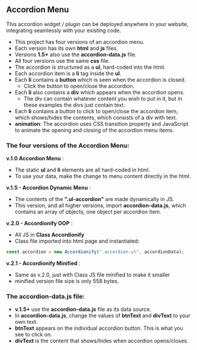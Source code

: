 ## Accordion Menu
This accordion widget / plugin can be deployed anywhere in your website,  
integrating seamlessly with your existing code.

- This project has four versions of an accordion menu.  
- Each version has its own **html** and **js** files. 
- Versions **1.5+** also use the **accordion-data.js** file.
- All four versions use the same **css** file.
- The accordion is structured as a **ul**, hard-coded into the html.
- Each accordion item is a **li** tag inside the **ul**.
- Each **li** contains a **button** which is seen when the accordion is closed.
    - Click the button to open/close the accordion.
- Each **li** also contains a **div** which appears when the accordion opens.
    - The div can contain whatever content you wish to put in it, but in these examples the divs just contain text.
- Each **li** contains a button to click to open/close the accordion item,  
which shows/hides the contents, which consists of a div with text.  
- **animation**: The accordion uses CSS transition property and JavaScript to animate the opening and closing of the accordion menu items.

### The four versions of the Accordion Menu:

**v.1.0 Accordion Menu** :  
- The static **ul** and **li** elements are all hard-coded in html.  
- To use your data, make the change to menu content directly in the html.

**v.1.5 - Accordion Dynamic Menu** :  
- The contents of the **".ul-accordion"** are made dynamically in JS.  
- This version, and all higher versions, import **accordion-data.js**, which contains an array of objects, one object per accordion item.

**v.2.0 - Accordionify OOP** :  
- All JS in **Class Accordionify**
- Class file imported into html page and instantiated:
```js
const accordion = new Accordionify(".accordion-ul", accordionData);
```

**v.2.1 - Accordionify Minified** : 
- Same as v.2.0, just with Class JS file minified to make it smaller 
- minified version file size is only 558 bytes.

### The **accordion-data.js** file:  
- **v.1.5+** use the **accordion-data.js** file as its data source.
- In **accordion-data.js**, change the values of **btnText** and **divText** to  your own text.
- **btnText** appears on the individual accordion button. This is what you see to click on.
- **divText** is the content that shows/hides when accordion opens/closes.
